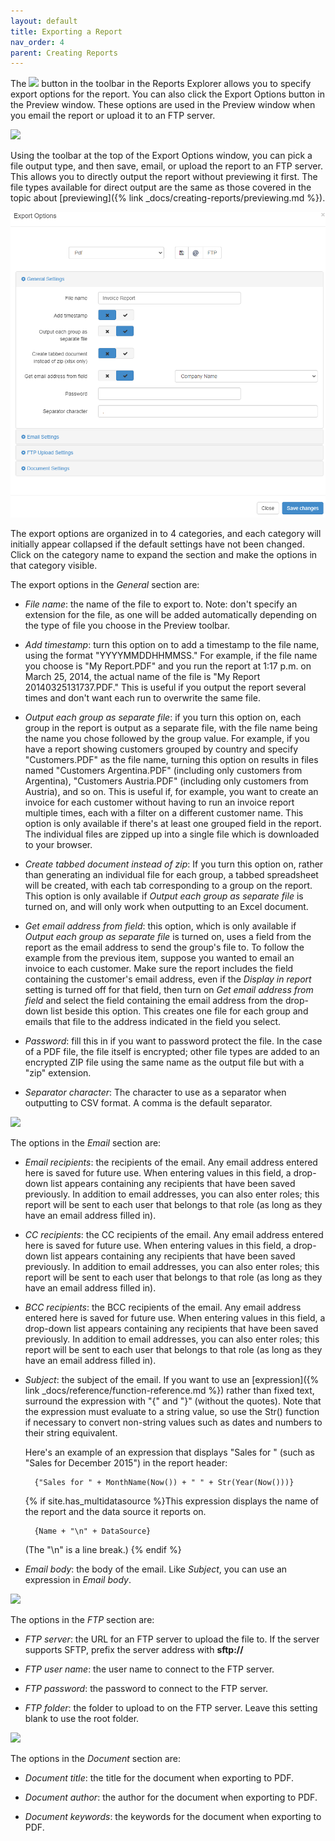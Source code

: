 ```yaml
---
layout: default
title: Exporting a Report
nav_order: 4
parent: Creating Reports
---
```

The ![](/assets/images/exporticon.png) button in the toolbar in the Reports Explorer allows you to specify export options for the report. You can also click the Export Options button in the Preview window. These options are used in the Preview window when you email the report or upload it to an FTP server.

![](/assets/images/exporttoolbar.png)

Using the toolbar at the top of the Export Options window, you can pick a file output type, and then save, email, or upload the report to an FTP server. This allows you to directly output the report without previewing it first. The file types available for direct output are the same as those covered in the topic about [previewing]({% link _docs/creating-reports/previewing.md %}).

![](/assets/images/exportoptionsgeneral.png)

The export options are organized in to 4 categories, and each category will initially appear collapsed if the default settings have not been changed. Click on the category name to expand the section and make the options in that category visible.

The export options in the *General* section are:

* *File name*: the name of the file to export to. Note: don't specify an extension for the file, as one will be added automatically depending on the type of file you choose in the Preview toolbar.

* *Add timestamp*: turn this option on to add a timestamp to the file name, using the format "YYYYMMDDHHMMSS." For example, if the file name you choose is "My Report.PDF" and you run the report at 1:17 p.m. on March 25, 2014, the actual name of the file is "My Report 20140325131737.PDF." This is useful if you output the report several times and don't want each run to overwrite the same file.

* *Output each group as separate file*: if you turn this option on, each group in the report is output as a separate file, with the file name being the name you chose followed by the group value. For example, if you have a report showing customers grouped by country and specify "Customers.PDF" as the file name, turning this option on results in files named "Customers Argentina.PDF" (including only customers from Argentina), "Customers Austria.PDF" (including only customers from Austria), and so on. This is useful if, for example, you want to create an invoice for each customer without having to run an invoice report multiple times, each with a filter on a different customer name. This option is only available if there's at least one grouped field in the report. The individual files are zipped up into a single file which is downloaded to your browser.

* *Create tabbed document instead of zip*: If you turn this option on, rather than generating an individual file for each group, a tabbed spreadsheet will be created, with each tab corresponding to a group on the report. This option is only available if *Output each group as separate file* is turned on, and will only work when outputting to an Excel document.

* *Get email address from field*: this option, which is only available if *Output each group as separate file* is turned on, uses a field from the report as the email address to send the group's file to. To follow the example from the previous item, suppose you wanted to email an invoice to each customer. Make sure the report includes the field containing the customer's email address, even if the *Display in report* setting is turned off for that field, then turn on *Get email address from field* and select the field containing the email address from the drop-down list beside this option. This creates one file for each group and emails that file to the address indicated in the field you select.

* *Password*: fill this in if you want to password protect the file. In the case of a PDF file, the file itself is encrypted; other file types are added to an encrypted ZIP file using the same name as the output file but with a "zip" extension.

* *Separator character*: The character to use as a separator when outputting to CSV format. A comma is the default separator.


![](/assets/images/exportoptionsemail.png)

The options in the *Email* section are:

* *Email recipients*: the recipients of the email. Any email address entered here is saved for future use. When entering values in this field, a drop-down list appears containing any recipients that have been saved previously. In addition to email addresses, you can also enter roles; this report will be sent to each user that belongs to that role (as long as they have an email address filled in).

* *CC recipients*: the CC recipients of the email. Any email address entered here is saved for future use. When entering values in this field, a drop-down list appears containing any recipients that have been saved previously. In addition to email addresses, you can also enter roles; this report will be sent to each user that belongs to that role (as long as they have an email address filled in).

* *BCC recipients*: the BCC recipients of the email. Any email address entered here is saved for future use. When entering values in this field, a drop-down list appears containing any recipients that have been saved previously. In addition to email addresses, you can also enter roles; this report will be sent to each user that belongs to that role (as long as they have an email address filled in).

* *Subject*: the subject of the email. If you want to use an [expression]({% link _docs/reference/function-reference.md %}) rather than fixed text, surround the expression with "{" and "}" (without the quotes). Note that the expression must evaluate to a string value, so use the Str() function if necessary to convert non-string values such as dates and numbers to their string equivalent.

    Here's an example of an expression that displays "Sales for <spelled out month> <year>" (such as "Sales for December 2015") in the report header:

        {"Sales for " + MonthName(Now()) + " " + Str(Year(Now()))}

    {% if site.has_multidatasource %}This expression displays the name of the report and the data source it reports on.

        {Name + "\n" + DataSource}

    (The "\n" is a line break.)
{% endif %}

* *Email body*: the body of the email. Like *Subject*, you can use an expression in *Email body*.

![](/assets/images/exportoptionsftp.png)

The options in the *FTP* section are:

* *FTP server*: the URL for an FTP server to upload the file to. If the server supports SFTP, prefix the server address with **sftp://**

* *FTP user name*: the user name to connect to the FTP server.

* *FTP password*: the password to connect to the FTP server.

* *FTP folder*: the folder to upload to on the FTP server. Leave this setting blank to use the root folder.

![](/assets/images/exportoptionsftp.png)

The options in the *Document* section are:

* *Document title*: the title for the document when exporting to PDF.

* *Document author*: the author for the document when exporting to PDF.

* *Document keywords*: the keywords for the document when exporting to PDF.
